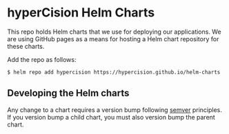 # hyperCision Helm Charts

This repo holds Helm charts that we use for deploying our applications. We are using GitHub pages as a means for hosting a Helm chart repository for these charts.

Add the repo as follows:

```console
$ helm repo add hypercision https://hypercision.github.io/helm-charts
```

## Developing the Helm charts

Any change to a chart requires a version bump following [semver](https://semver.org/) principles.
If you version bump a child chart, you must also version bump the parent chart.
